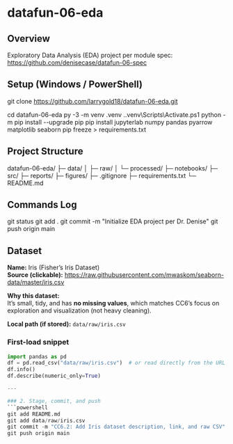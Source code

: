 # datafun-06-eda

## Overview
Exploratory Data Analysis (EDA) project per module spec:  
https://github.com/denisecase/datafun-06-spec

## Setup (Windows / PowerShell)
git clone https://github.com/larrygold18/datafun-06-eda.git

cd datafun-06-eda
py -3 -m venv .venv
..venv\Scripts\Activate.ps1
python -m pip install --upgrade pip
pip install jupyterlab numpy pandas pyarrow matplotlib seaborn
pip freeze > requirements.txt

## Project Structure
datafun-06-eda/
├─ data/
│ ├─ raw/
│ └─ processed/
├─ notebooks/
├─ src/
├─ reports/
├─ figures/
├─ .gitignore
├─ requirements.txt
└─ README.md

## Commands Log
git status
git add .
git commit -m "Initialize EDA project per Dr. Denise"
git push origin main
## Dataset

**Name:** Iris (Fisher’s Iris Dataset)  
**Source (clickable):** https://raw.githubusercontent.com/mwaskom/seaborn-data/master/iris.csv  

**Why this dataset:**  
It’s small, tidy, and has **no missing values**, which matches CC6’s focus on exploration and visualization (not heavy cleaning).

**Local path (if stored):** `data/raw/iris.csv`

### First-load snippet
```python
import pandas as pd
df = pd.read_csv("data/raw/iris.csv")  # or read directly from the URL
df.info()
df.describe(numeric_only=True)

---

### 2. Stage, commit, and push
```powershell
git add README.md
git add data/raw/iris.csv
git commit -m "CC6.2: Add Iris dataset description, link, and raw CSV"
git push origin main
```